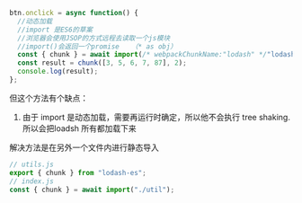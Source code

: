 ```js
btn.onclick = async function() {
  //动态加载
  //import 是ES6的草案
  //浏览器会使用JSOP的方式远程去读取一个js模块
  //import()会返回一个promise   （* as obj）
  const { chunk } = await import(/* webpackChunkName:"lodash" */"lodash-es");
  const result = chunk([3, 5, 6, 7, 87], 2);
  console.log(result);
};

```

但这个方法有个缺点：

1. 由于 import 是动态加载，需要再运行时确定，所以他不会执行 tree shaking.  所以会把loadsh 所有都加载下来

解决方法是在另外一个文件内进行静态导入

```js
// utils.js
export { chunk } from "lodash-es";
// index.js
const { chunk } = await import("./util");
```





